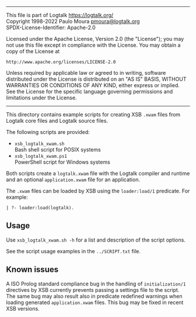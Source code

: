 ________________________________________________________________________

This file is part of Logtalk <https://logtalk.org/>  
Copyright 1998-2022 Paulo Moura <pmoura@logtalk.org>  
SPDX-License-Identifier: Apache-2.0

Licensed under the Apache License, Version 2.0 (the "License");
you may not use this file except in compliance with the License.
You may obtain a copy of the License at

    http://www.apache.org/licenses/LICENSE-2.0

Unless required by applicable law or agreed to in writing, software
distributed under the License is distributed on an "AS IS" BASIS,
WITHOUT WARRANTIES OR CONDITIONS OF ANY KIND, either express or implied.
See the License for the specific language governing permissions and
limitations under the License.
________________________________________________________________________


This directory contains example scripts for creating XSB `.xwam` files
from Logtalk core files and Logtalk source files.

The following scripts are provided:

- `xsb_logtalk_xwam.sh`  
	Bash shell script for POSIX systems
- `xsb_logtalk_xwam.ps1`  
	PowerShell script for Windows systems

Both scripts create a `logtalk.xwam` file with the Logtalk compiler and
runtime and an optional `application.xwam` file for an application.

The `.xwam` files can be loaded by XSB using the `loader:load/1` predicate.
For example:

	| ?- loader:load(logtalk).

Usage
-----

Use `xsb_logtalk_xwam.sh -h` for a list and description of the script
options.

See the script usage examples in the `../SCRIPT.txt` file.

Known issues
------------

A ISO Prolog standard compliance bug in the handling of `initialization/1`
directives by XSB currently prevents passing a settings file to the script.
The same bug may also result also in predicate redefined warnings when
loading generated `application.xwam` files. This bug may be fixed in
recent XSB versions.
